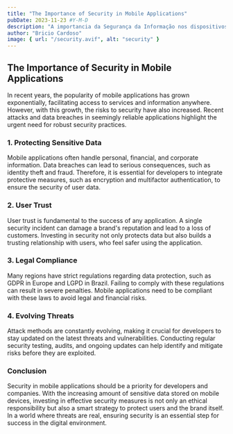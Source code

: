 ```yaml
---
title: "The Importance of Security in Mobile Applications"
pubDate: 2023-11-23 #Y-M-D
description: "A importancia da Segurança da Informação nos dispositivos móveis."
author: "Bricio Cardoso"
image: { url: "/security.avif", alt: "security" }
---
```


## The Importance of Security in Mobile Applications

In recent years, the popularity of mobile applications has grown exponentially, facilitating access to services and information anywhere. However, with this growth, the risks to security have also increased. Recent attacks and data breaches in seemingly reliable applications highlight the urgent need for robust security practices.

### 1. Protecting Sensitive Data

Mobile applications often handle personal, financial, and corporate information. Data breaches can lead to serious consequences, such as identity theft and fraud. Therefore, it is essential for developers to integrate protective measures, such as encryption and multifactor authentication, to ensure the security of user data.

### 2. User Trust

User trust is fundamental to the success of any application. A single security incident can damage a brand's reputation and lead to a loss of customers. Investing in security not only protects data but also builds a trusting relationship with users, who feel safer using the application.

### 3. Legal Compliance

Many regions have strict regulations regarding data protection, such as GDPR in Europe and LGPD in Brazil. Failing to comply with these regulations can result in severe penalties. Mobile applications need to be compliant with these laws to avoid legal and financial risks.

### 4. Evolving Threats

Attack methods are constantly evolving, making it crucial for developers to stay updated on the latest threats and vulnerabilities. Conducting regular security testing, audits, and ongoing updates can help identify and mitigate risks before they are exploited.

### Conclusion

Security in mobile applications should be a priority for developers and companies. With the increasing amount of sensitive data stored on mobile devices, investing in effective security measures is not only an ethical responsibility but also a smart strategy to protect users and the brand itself. In a world where threats are real, ensuring security is an essential step for success in the digital environment.
